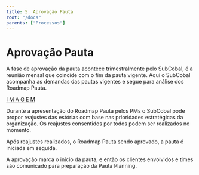 ```yaml
---
title: 5. Aprovação Pauta
root: "/docs"
parents: ["Processos"]
---
```


<h1 class="page-title">
  Aprovação Pauta
</h1>

A fase de aprovação da pauta acontece trimestralmente pelo SubCobal, é a reunião mensal que coincide com o fim da pauta vigente. Aqui o SubCobal acompanha as demandas das pautas vigentes e segue para análise dos Roadmap Pauta.

[ I M A G E M ](https://drive.google.com/file/d/1RRDhNWM1Ect1ChGRd2hUD7Yp-GhIAKOI/view?usp=sharing)

Durante a apresentação do Roadmap Pauta pelos PMs o SubCobal pode propor reajustes das estórias com base nas prioridades estratégicas da organização. Os reajustes consentidos por todos podem ser realizados no momento.

Após reajustes realizados, o Roadmap Pauta sendo aprovado, a pauta é iniciada em seguida.

A aprovação marca o início da pauta, e então os clientes envolvidos e times são comunicado para preparação da Pauta Planning.
